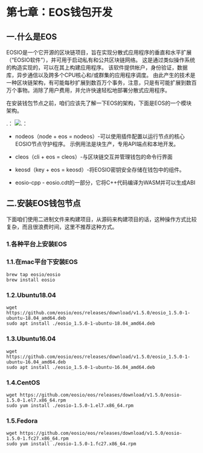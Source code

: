 
# 第七章：EOS钱包开发

## 一.什么是EOS

EOSIO是一个它开源的区块链项目，旨在实现分散式应用程序的垂直和水平扩展（“EOSIO软件”），并可用于启动私有和公共区块链网络。 这是通过类似操作系统的构造实现的，可以在其上构建应用程序。 该软件提供帐户，身份验证，数据库，异步通信以及跨多个CPU核心和/或群集的应用程序调度。 由此产生的技术是一种区块链架构，有可能每秒扩展到数百万个事务，注意，只是有可能扩展到数百万个事物。消除了用户费用，并允许快速轻松地部署分散式应用程序。

在安装钱包节点之前，咱们应该先了解一下EOS的架构，下面是EOS的一个模块架构。


.： 
    ![.： 
](https://github.com/guoshijiang/blockchain-wallet/blob/master/img/EOS1.png)

* nodeos（node + eos = nodeos）-可以使用插件配置以运行节点的核心EOSIO节点守护程序。 示例用法是块生产，专用API端点和本地开发。

* cleos（cli + eos = cleos）-与区块链交互并管理钱包的命令行界面

* keosd（key + eos = keosd）-将EOSIO密钥安全存储在钱包中的组件。

* eosio-cpp - eosio.cdt的一部分，它将C++代码编译为WASM并可以生成ABI


## 二.安装EOS钱包节点

下面咱们使用二进制文件来构建项目，从源码来构建项目的话，这种操作方式比较复杂，而且很浪费时间，这里不推荐这种方式。

### 1.各种平台上安装EOS

### 1.1.在mac平台下安装EOS

    brew tap eosio/eosio
    brew install eosio

### 1.2.Ubuntu18.04

    wget https://github.com/eosio/eos/releases/download/v1.5.0/eosio_1.5.0-1-ubuntu-18.04_amd64.deb
    sudo apt install ./eosio_1.5.0-1-ubuntu-18.04_amd64.deb

### 1.3.Ubuntu16.04

    wget https://github.com/eosio/eos/releases/download/v1.5.0/eosio_1.5.0-1-ubuntu-16.04_amd64.deb
    sudo apt install ./eosio_1.5.0-1-ubuntu-16.04_amd64.deb

### 1.4.CentOS

    wget https://github.com/eosio/eos/releases/download/v1.5.0/eosio-1.5.0-1.el7.x86_64.rpm
    sudo yum install ./eosio-1.5.0-1.el7.x86_64.rpm

### 1.5.Fedora

    wget https://github.com/eosio/eos/releases/download/v1.5.0/eosio-1.5.0-1.fc27.x86_64.rpm
    sudo yum install ./eosio-1.5.0-1.fc27.x86_64.rpm

















